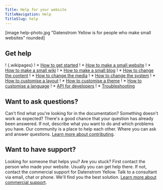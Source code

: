 ```yaml
---
Title: Help for your website
TitleNavigation: Help
TitleSlug: help
---
```

[image help-photo.jpg "Datenstrom Yellow is for people who make small websites" rounded]

## Get help

! {.wikipages}
! * [How to get started](how-to-get-started)
! * [How to make a small website](how-to-make-a-small-website)
! * [How to make a small wiki](how-to-make-a-small-wiki)
! * [How to make a small blog](how-to-make-a-small-blog)
! * [How to change the content](how-to-change-the-content)
! * [How to change the media](how-to-change-the-media)
! * [How to change the system](how-to-change-the-system)
! * [How to customise a layout](how-to-customise-a-layout)
! * [How to customise a theme](how-to-customise-a-theme)
! * [How to customise a language](how-to-customise-a-language)
! * [API for developers](api-for-developers)
! * [Troubleshooting](troubleshooting)

## Want to ask questions?

Can't find what you're looking for in the documentation? Something doesn't work as expected? There's a good chance that your question has already been answered. If not, describe what you want to do and which problems you have. Our community is a place to help each other. Where you can ask and answer questions. [Learn more about contributing](contributing-guidelines). 

## Want to have support?

Looking for someone that helps you? Are you stuck? First contact the person who made your website. Usually you can get help there. If not, contact the commercial support for Datenstrom Yellow. Talk to a consultant via email, chat or phone. We'll find you the best solution. [Learn more about commercial support](https://mayberg.se/support/).
